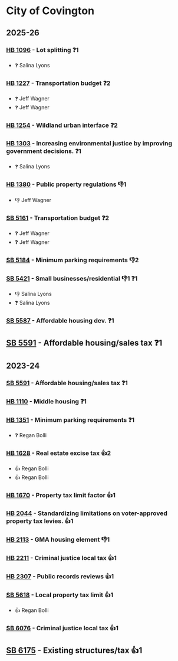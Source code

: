 # City of Covington
## 2025-26

### [HB 1096](/bill/2025-26/hb/1096/) - Lot splitting   ❓1
* ❓ Salina Lyons

### [HB 1227](/bill/2025-26/hb/1227/) - Transportation budget   ❓2
* ❓ Jeff Wagner
* ❓ Jeff Wagner

### [HB 1254](/bill/2025-26/hb/1254/) - Wildland urban interface   ❓2

### [HB 1303](/bill/2025-26/hb/1303/) - Increasing environmental justice by improving government decisions.   ❓1
* ❓ Salina Lyons

### [HB 1380](/bill/2025-26/hb/1380/) - Public property regulations  👎1 
* 👎 Jeff Wagner

### [SB 5161](/bill/2025-26/sb/5161/) - Transportation budget   ❓2
* ❓ Jeff Wagner
* ❓ Jeff Wagner

### [SB 5184](/bill/2025-26/sb/5184/) - Minimum parking requirements  👎2 

### [SB 5421](/bill/2025-26/sb/5421/) - Small businesses/residential  👎1 ❓1
* 👎 Salina Lyons
* ❓ Salina Lyons

### [SB 5587](/bill/2025-26/sb/5587/) - Affordable housing dev.   ❓1

## [SB 5591](/bill/2025-26/sb/5591/) - Affordable housing/sales tax   ❓1

## 2023-24

### [SB 5591](/bill/2023-24/sb/5591/) - Affordable housing/sales tax   ❓1

### [HB 1110](/bill/2023-24/hb/1110/) - Middle housing   ❓1

### [HB 1351](/bill/2023-24/hb/1351/) - Minimum parking requirements   ❓1
* ❓ Regan Bolli

### [HB 1628](/bill/2023-24/hb/1628/) - Real estate excise tax 👍2  
* 👍 Regan Bolli
* 👍 Regan Bolli

### [HB 1670](/bill/2023-24/hb/1670/) - Property tax limit factor 👍1  

### [HB 2044](/bill/2023-24/hb/2044/) - Standardizing limitations on voter-approved property tax levies. 👍1  

### [HB 2113](/bill/2023-24/hb/2113/) - GMA housing element  👎1 

### [HB 2211](/bill/2023-24/hb/2211/) - Criminal justice local tax 👍1  

### [HB 2307](/bill/2023-24/hb/2307/) - Public records reviews 👍1  

### [SB 5618](/bill/2023-24/sb/5618/) - Local property tax limit 👍1  
* 👍 Regan Bolli

### [SB 6076](/bill/2023-24/sb/6076/) - Criminal justice local tax 👍1  

## [SB 6175](/bill/2023-24/sb/6175/) - Existing structures/tax 👍1  

